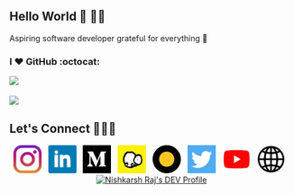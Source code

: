 ## Hello World :sparkling_heart: 👋🏽 

Aspiring software developer grateful for everything :pray:

### I :heart: GitHub :octocat:

![](https://github-readme-stats.vercel.app/api?username=nishkarshraj&count_private=true&theme=merko)

<p><img align="center" src="https://github-readme-streak-stats.herokuapp.com/?user=nishkarshraj&" /></p>

## Let's Connect :people_holding_hands:

<p align='center'>
  <a href="https://www.instagram.com/nishkarshraj_/"><img height="50" src="https://github.com/NishkarshRaj/NishkarshRaj/blob/master/img/instagram.jpg?raw=true"></a>&nbsp;&nbsp;
<a href="https://www.linkedin.com/in/nishkarshraj/"><img height="50" src="https://github.com/NishkarshRaj/NishkarshRaj/blob/master/img/linkedin.png?raw=true"></a>&nbsp;&nbsp;
<a href="https://medium.com/@noicecurse"><img height="50" src="https://github.com/NishkarshRaj/NishkarshRaj/blob/master/img/medium.png?raw=true"></a>&nbsp;&nbsp;
<a href="https://iq.opengenus.org/author/nishkarsh/"><img height="50" src="https://github.com/NishkarshRaj/NishkarshRaj/blob/master/img/opengenus.jpg?raw=true"></a>&nbsp;&nbsp;
<a href="https://statusneo.com/author/napster-nish/"><img height="50" src="https://github.com/NishkarshRaj/NishkarshRaj/blob/master/img/statusneo.png?raw=true"></a>&nbsp;&nbsp;
<a href="https://twitter.com/NishkarshRaj1"><img height="50" src="https://github.com/NishkarshRaj/NishkarshRaj/blob/master/img/twitter.png?raw=true"></a>&nbsp;&nbsp;
<a href="https://www.youtube.com/channel/UCbDBnnrPZVqybiDQB9kP1cA"><img height="50" src="https://github.com/NishkarshRaj/NishkarshRaj/blob/master/img/yt.png?raw=true"></a>&nbsp;&nbsp;
<a href="https://nishkarshraj.github.io"><img height="50" src="https://github.com/NishkarshRaj/NishkarshRaj/blob/master/img/website.png?raw=true"></a>&nbsp;&nbsp;
<a href="https://dev.to/nishkarshraj">
  <img height="60" src="https://d2fltix0v2e0sb.cloudfront.net/dev-badge.svg" alt="Nishkarsh Raj's DEV Profile" height="30" width="30">
</a>
</p>
